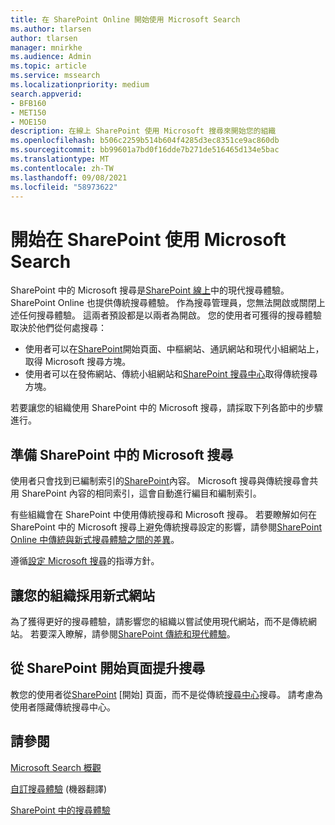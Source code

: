 ```yaml
---
title: 在 SharePoint Online 開始使用 Microsoft Search
ms.author: tlarsen
author: tlarsen
manager: mnirkhe
ms.audience: Admin
ms.topic: article
ms.service: mssearch
ms.localizationpriority: medium
search.appverid:
- BFB160
- MET150
- MOE150
description: 在線上 SharePoint 使用 Microsoft 搜尋來開始您的組織
ms.openlocfilehash: b506c2259b514b604f4285d3ec8351ce9ac860db
ms.sourcegitcommit: bb99601a7bd0f16dde7b271de516465d134e5bac
ms.translationtype: MT
ms.contentlocale: zh-TW
ms.lasthandoff: 09/08/2021
ms.locfileid: "58973622"
---
```

# <a name="get-started-with-microsoft-search-in-sharepoint"></a>開始在 SharePoint 使用 Microsoft Search

SharePoint 中的 Microsoft 搜尋是[SharePoint 線上](https://products.office.com/sharepoint/collaboration)中的現代搜尋體驗。 SharePoint Online 也提供傳統搜尋體驗。 作為搜尋管理員，您無法開啟或關閉上述任何搜尋體驗。 這兩者預設都是以兩者為開啟。 您的使用者可獲得的搜尋體驗取決於他們從何處搜尋：

- 使用者可以在[SharePoint](http://sharepoint.com/)開始頁面、中樞網站、通訊網站和現代小組網站上，取得 Microsoft 搜尋方塊。
- 使用者可以在發佈網站、傳統小組網站和[SharePoint 搜尋中心](/sharepoint/manage-search-center)取得傳統搜尋方塊。

若要讓您的組織使用 SharePoint 中的 Microsoft 搜尋，請採取下列各節中的步驟進行。

## <a name="prepare-for-microsoft-search-in-sharepoint"></a>準備 SharePoint 中的 Microsoft 搜尋

使用者只會找到已編制索引的[SharePoint](http://sharepoint.com/)內容。 Microsoft 搜尋與傳統搜尋會共用 SharePoint 內容的相同索引，這會自動進行編目和編制索引。 

有些組織會在 SharePoint 中使用傳統搜尋和 Microsoft 搜尋。 若要瞭解如何在 SharePoint 中的 Microsoft 搜尋上避免傳統搜尋設定的影響，請參閱[SharePoint Online 中傳統與新式搜尋體驗之間的差異](/sharepoint/differences-classic-modern-search)。

遵循[設定 Microsoft 搜尋](./setup-microsoft-search.md)的指導方針。


## <a name="get-your-organization-to-adopt-modern-sites"></a>讓您的組織採用新式網站

為了獲得更好的搜尋體驗，請影響您的組織以嘗試使用現代網站，而不是傳統網站。 若要深入瞭解，請參閱[SharePoint 傳統和現代體驗](https://support.office.com/article/SharePoint-classic-and-modern-experiences-5725c103-505d-4a6e-9350-300d3ec7d73f)。

## <a name="promote-searching-from-the-sharepoint-start-page"></a>從 SharePoint 開始頁面提升搜尋

教您的使用者從[SharePoint](http://sharepoint.com/) [開始] 頁面，而不是從傳統[搜尋中心](/sharepoint/manage-search-center)搜尋。 請考慮為使用者隱藏傳統搜尋中心。

## <a name="see-also"></a>請參閱
[Microsoft Search 概觀](overview-microsoft-search.md)

[自訂搜尋體驗](/sharepoint/overview-of-search) (機器翻譯)

[SharePoint 中的搜尋體驗](/sharepoint/get-started-with-modern-search-experience)